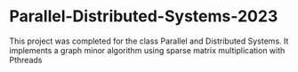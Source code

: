 # Parallel-Distributed-Systems-2023

This project was completed for the class Parallel and Distributed Systems. It implements a graph minor algorithm using sparse matrix multiplication with Pthreads
